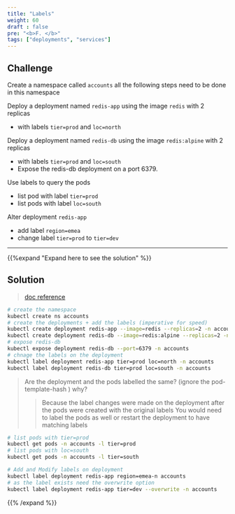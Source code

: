 ```yaml
---
title: "Labels"
weight: 60
draft : false
pre: "<b>F. </b>"
tags: ["deployments", "services"] 
---
```

## Challenge

Create a namespace called `accounts` all the following steps need to be done in this namespace

Deploy a deployment named `redis-app` using the image `redis` with 2 replicas
- with labels `tier=prod` and `loc=north`

Deploy a deployment named `redis-db` using the image `redis:alpine` with 2 replicas
- with labels `tier=prod` and `loc=south`
- Expose the redis-db deployment on a port 6379.

Use labels to query the pods
- list pod with label `tier=prod`
- list pods with label `loc=south`

Alter deployment `redis-app`
- add label `region=emea`
- change label `tier=prod` to `tier=dev`


---
{{%expand "Expand here to see the solution" %}}
## Solution

> [doc reference](https://kubernetes.io/docs/concepts/workloads/controllers/deployment/)

```bash
# create the namespace
kubectl create ns accounts
# create the deployments + add the labels (imperative for speed)
kubectl create deployment redis-app --image=redis --replicas=2 -n accounts
kubectl create deployment redis-db --image=redis:alpine --replicas=2 -n accounts 
# expose redis-db
kubectl expose deployment redis-db --port=6379 -n accounts
# chnage the labels on the deployment
kubectl label deployment redis-app tier=prod loc=north -n accounts
kubectl label deployment redis-db tier=prod loc=south -n accounts
```
> Are the deployment and the pods labelled the same? (ignore the pod-template-hash )
> why?
>> Because the label changes were made on the deployment after the pods were created with the original labels
>> You would need to label the pods as well or restart the deployment to have matching labels

```bash
# list pods with tier=prod
kubectl get pods -n accounts -l tier=prod
# list pods with loc=south
kubectl get pods -n accounts -l tier=south

# Add and Modify labels on deployment 
kubectl label deployment redis-app region=emea-n accounts
# as the label exists need the overwrite option
kubectl label deployment redis-app tier=dev --overwrite -n accounts

```
{{% /expand %}}
